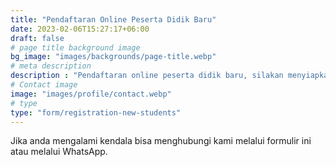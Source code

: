 ```yaml
---
title: "Pendaftaran Online Peserta Didik Baru"
date: 2023-02-06T15:27:17+06:00
draft: false
# page title background image
bg_image: "images/backgrounds/page-title.webp"
# meta description
description : "Pendaftaran online peserta didik baru, silakan menyiapkan berkas berupa scan PDF dan PNG untuk foto."
# Contact image
image: "images/profile/contact.webp"
# type
type: "form/registration-new-students"
---
```


Jika anda mengalami kendala bisa menghubungi kami melalui formulir ini atau melalui WhatsApp.
